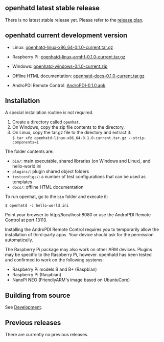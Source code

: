 ## openhatd latest stable release

There is no latest stable release yet. Please refer to the [release plan](release_plan).

## openhatd current development version

- Linux: [openhatd-linux-x86_64-0.1.0-current.tar.gz](https://openhat.org/downloads/openhatd-linux-x86_64-0.1.0-current.tar.gz)
- Raspberry Pi: [openhatd-linux-armhf-0.1.0-current.tar.gz](https://openhat.org/downloads/openhatd-linux-armhf-0.1.0-current.tar.gz)
- Windows: [openhatd-windows-0.1.0-current.zip](https://openhat.org/downloads/openhatd-windows-0.1.0-current.zip)

- Offline HTML documentation: [openhatd-docs-0.1.0-current.tar.gz](https://openhat.org/downloads/openhatd-docs-0.1.0-current.tar.gz)

- AndroPDI Remote Control: [AndroPDI-0.1.0.apk](https://openhat.org/downloads/AndroPDI-0.1-0.apk)

## Installation

A special installation routine is not required.

1. Create a directory called `openhat`.
2. On Windows, copy the zip file contents to the directory.
3. On Linux, copy the tar.gz file to the directory and extract it:  
 	`$ tar xfz openhatd-linux-x86_64-0.1.0-current.tar.gz --strip-components=1`


The folder contents are:

- `bin/`: main executable, shared libraries (on Windows and Linux), and hello-world.ini
- `plugins/`: plugin shared object folders
- `testconfigs/`: a number of test configurations that can be used as templates
- `docs/`: offline HTML documentation

To run openhat, go to the `bin` folder and execute it:

	$ openhatd -c hello-world.ini

Point your browser to http://localhost:8080 or use the AndroPDI Remote Control at port 13110.

Installing the AndroPDI Remote Control requires you to temporarily allow the installation of third-party apps. Your device should ask for the permission automatically. 

The Raspberry Pi package may also work on other ARM devices. Plugins may be specific to the Raspberry Pi, however. openhatd has been tested and confirmed to work on the following systems:

- Raspberry Pi models B and B+ (Raspbian)
- Raspberry Pi (Raspbian)
- NanoPi NEO (FriendlyARM's image based on UbuntuCore)

## Building from source

See [Development](development).

## Previous releases

There are currently no previous releases.